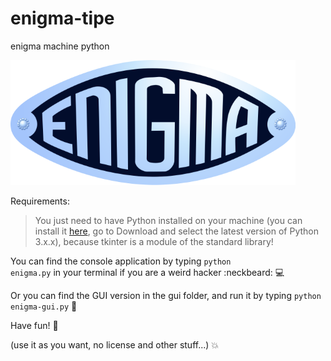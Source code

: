 # enigma-tipe

enigma machine python

![alt tag](https://github.com/omnitrogen/enigma/blob/master/enigma_logo_1.png)

Requirements:

>You just need to have Python installed on your machine (you can install it [here](https://www.python.org/), go to Download and select the latest version of Python 3.x.x), because tkinter is a module of the standard library!

You can find the console application by typing <code>python enigma.py</code> in your terminal if you are a weird hacker :neckbeard: :computer:

Or you can find the GUI version in the gui folder, and run it by typing <code>python enigma-gui.py</code> :tada:

Have fun! :panda_face:

(use it as you want, no license and other stuff...) :boom:
